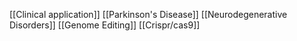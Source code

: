 [[Clinical application]]
[[Parkinson's Disease]]
[[Neurodegenerative Disorders]]
[[Genome Editing]]
[[Crispr/cas9]]
